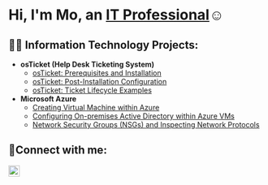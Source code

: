 <h1>Hi, I'm Mo, an <a href="https://linkedin.com/in/mo-dahir">IT Professional</a>☺</h1>

<h2>👨‍💻 Information Technology Projects:</h2>

- <b>osTicket (Help Desk Ticketing System)</b>
  - [osTicket: Prerequisites and Installation](https://github.com/mo-dahir/osticket-prereqs)
  - [osTicket: Post-Installation Configuration](https://github.com/mo-dahir/post-install-config)
  - [osTicket: Ticket Lifecycle Examples](https://github.com/mo-dahir/ticket-lifecycle)
- <b>Microsoft Azure</b>
  - [Creating Virtual Machine within Azure](https://github.com/jrobertrafol/creating-vm)
  - [Configuring On-premises Active Directory within Azure VMs](https://github.com/mo-dahir/configure-ad)
  - [Network Security Groups (NSGs) and Inspecting Network Protocols](https://github.com/mo-dahir/azure-network-protocols)

<h2>🤳Connect with me:</h2>

[<img align="left" alt="Josh | LinkedIn" width="22px" src="https://cdn.jsdelivr.net/npm/simple-icons@v3/icons/linkedin.svg" />][linkedin]

[linkedin]: https://linkedin.com/in/mo-dahir

